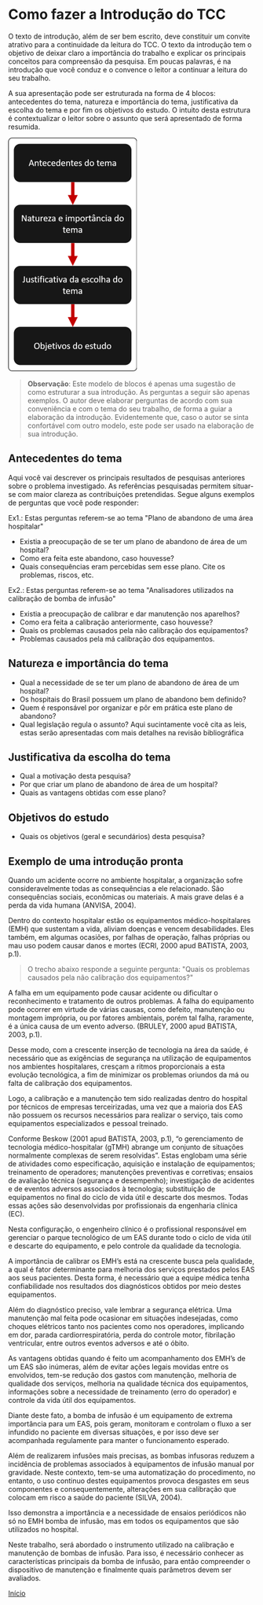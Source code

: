 # Como fazer a Introdução do TCC

O texto de introdução, além de ser bem escrito, deve constituir um convite atrativo para a continuidade da leitura do TCC. O texto da introdução tem o objetivo de deixar claro a importância do trabalho e explicar os principais conceitos para compreensão da pesquisa. Em poucas palavras, é na introdução que você conduz e o convence o leitor a continuar a leitura do seu trabalho.

A sua apresentação pode ser estruturada na forma de 4 blocos: antecedentes do tema, natureza e importância do tema, justificativa da escolha do tema e por fim os objetivos do estudo.
O intuito desta estrutura é contextualizar o leitor sobre o assunto que será apresentado de forma resumida.

![Blocos da Introdução](img/introducao-blocos.png)

> **Observação**: Este modelo de blocos é apenas uma sugestão de como estruturar a sua introdução. As perguntas a seguir são apenas exemplos. O autor deve elaborar perguntas de acordo com sua conveniência e com o tema do seu trabalho, de forma a guiar a elaboração da introdução. Evidentemente que, caso o autor se sinta confortável com outro modelo, este pode ser usado na elaboração de sua introdução.

## Antecedentes do tema

Aqui você vai descrever os principais resultados de pesquisas anteriores sobre o problema investigado. As referências pesquisadas permitem situar-se com maior clareza as contribuições pretendidas. Segue alguns exemplos de perguntas que você pode responder:

Ex1.: Estas perguntas referem-se ao tema "Plano de abandono de uma área hospitalar"

* Existia a preocupação de se ter um plano de abandono de área de um hospital?
* Como era feita este abandono, caso houvesse?
* Quais consequências eram percebidas sem esse plano.  Cite os problemas, riscos, etc.

Ex2.: Estas perguntas referem-se ao tema "Analisadores utilizados na calibração de bomba de infusão"

* Existia a preocupação de calibrar e dar manutenção nos aparelhos?
* Como era feita a calibração anteriormente, caso houvesse?
* Quais os problemas causados pela não calibração dos equipamentos?
* Problemas causados pela má calibração dos equipamentos.

## Natureza e importância do tema

* Qual a necessidade de se ter um plano de abandono de área de um hospital?
* Os hospitais do Brasil possuem um plano de abandono bem definido?
* Quem é responsável por organizar e pôr em prática este plano de abandono?
* Qual legislação regula o assunto? Aqui sucintamente você cita as leis, estas serão apresentadas com mais detalhes na revisão bibliográfica

## Justificativa da escolha do tema  

* Qual a motivação desta pesquisa?
* Por que criar um plano de abandono de área de um hospital?
* Quais as vantagens obtidas com esse plano?

## Objetivos do estudo

* Quais os objetivos (geral e secundários) desta pesquisa?

## Exemplo de uma introdução pronta

Quando um acidente ocorre no ambiente hospitalar, a organização sofre consideravelmente todas as consequências a ele relacionado. São consequências sociais, econômicas ou materiais. A mais grave delas é a perda da vida humana (ANVISA, 2004).

Dentro do contexto hospitalar estão os equipamentos médico-hospitalares (EMH) que sustentam a vida, aliviam doenças e vencem desabilidades. Eles também, em algumas ocasiões, por falhas de operação, falhas próprias ou mau uso podem causar danos e mortes (ECRI, 2000 apud BATISTA, 2003, p.1).

> O trecho abaixo responde a seguinte pergunta: "Quais os problemas causados pela não calibração dos equipamentos?"

A falha em um equipamento pode causar acidente ou dificultar o reconhecimento e tratamento de outros problemas. A falha do equipamento pode ocorrer em virtude de várias causas, como defeito, manutenção ou montagem imprópria, ou por fatores ambientais, porém tal falha, raramente, é a única causa de um evento adverso. (BRULEY, 2000 apud BATISTA, 2003, p.1).

Desse modo, com a crescente inserção de tecnologia na área da saúde, é necessário que as exigências de segurança na utilização de equipamentos nos ambientes hospitalares, cresçam a ritmos proporcionais a esta evolução tecnológica, a fim de minimizar os problemas oriundos da má ou falta de calibração dos equipamentos.

Logo, a calibração e a manutenção tem sido realizadas dentro do hospital por técnicos de empresas terceirizadas, uma vez que a maioria dos EAS não possuem os recursos necessários para realizar o serviço, tais como equipamentos especializados e pessoal treinado.

Conforme Beskow (2001 apud BATISTA, 2003, p.1), “o gerenciamento de tecnologia médico-hospitalar (gTMH) abrange um conjunto de situações normalmente complexas de serem resolvidas”. Estas englobam uma série de atividades como especificação, aquisição e instalação de equipamentos; treinamento de operadores; manutenções preventivas e corretivas; ensaios de avaliação técnica (segurança e desempenho); investigação de acidentes e de eventos adversos associados à tecnologia; substituição de equipamentos no final do ciclo de vida útil e descarte dos mesmos. Todas essas ações são desenvolvidas por profissionais da engenharia clínica (EC).

Nesta configuração, o engenheiro clínico é o profissional responsável em gerenciar o parque tecnológico de um EAS durante todo o ciclo de vida útil e descarte do equipamento, e pelo controle da qualidade da tecnologia.

A importância de calibrar os EMH’s está na crescente busca pela qualidade, a qual é fator determinante para melhoria dos serviços prestados pelos EAS aos seus pacientes. Desta forma, é necessário que a equipe médica tenha confiabilidade nos resultados dos diagnósticos obtidos por meio destes equipamentos.

Além do diagnóstico preciso, vale lembrar a segurança elétrica. Uma manutenção mal feita pode ocasionar em situações indesejadas, como choques elétricos tanto nos pacientes como nos operadores, implicando em dor, parada cardiorrespiratória, perda do controle motor, fibrilação ventricular, entre outros eventos adversos e até o óbito.

As vantagens obtidas quando é feito um acompanhamento dos EMH’s de um EAS são inúmeras, além de evitar ações legais movidas entre os envolvidos, tem-se redução dos gastos com manutenção, melhoria de qualidade dos serviços, melhoria na qualidade técnica dos equipamentos, informações sobre a necessidade de treinamento (erro do operador) e controle da vida útil dos equipamentos.

Diante deste fato, a bomba de infusão é um equipamento de extrema importância para um EAS, pois geram, monitoram e controlam o fluxo a ser infundido no paciente em diversas situações, e por isso deve ser acompanhada regulamente para manter o funcionamento esperado.  

Além de realizarem infusões mais precisas, as bombas infusoras reduzem a incidência de problemas associados à equipamentos de infusão manual por gravidade. Neste contexto, tem-se uma automatização do procedimento, no entanto, o uso continuo destes equipamentos provoca desgastes em seus componentes e consequentemente, alterações em sua calibração que colocam em risco a saúde do paciente (SILVA, 2004).

Isso demonstra a importância e a necessidade de ensaios periódicos não só no EMH bomba de infusão, mas em todos os equipamentos que são utilizados no hospital.

Neste trabalho, será abordado o instrumento utilizado na calibração e manutenção de bombas de infusão. Para isso, é necessário conhecer as características principais da bomba de infusão, para então compreender o dispositivo de manutenção e finalmente quais parâmetros devem ser avaliados.

[Início](index.md)